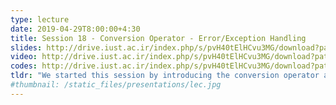```yaml
---
type: lecture
date: 2019-04-29T8:00:00+4:30
title: Session 18 - Conversion Operator - Error/Exception Handling
slides: http://drive.iust.ac.ir/index.php/s/pvH40tElHCvu3MG/download?path=%2FSlides&files=AP_Session18.pdf
video: http://drive.iust.ac.ir/index.php/s/pvH40tElHCvu3MG/download?path=%2FClassVideos&files=S18.mp4
codes: http://drive.iust.ac.ir/index.php/s/pvH40tElHCvu3MG/download?path=%2FCode&files=S18.zip
tldr: "We started this session by introducing the conversion operator and how to overload it for different types. We then motivated the use of exceptions by explaining how it can help us write cleaner code and not cloud our code and methods with error handling parameters. We explained the try/catch block, multiple catch statements and catching all exceptions along with exception filters. We also showed how the exception object contains different information including call stack, error message and error code. Finally we discussed best practices when handling exceptions, what an unhandled exception is and how and when to rethrow and exception. "
#thumbnail: /static_files/presentations/lec.jpg
---
```


